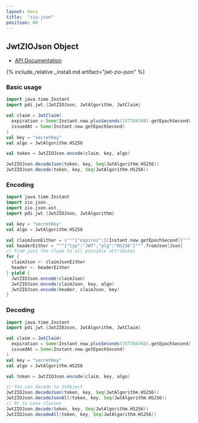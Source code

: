 ```yaml
---
layout: docs
title:  "zio-json"
position: 80
---
```


## JwtZIOJson Object

- [API Documentation](https://jwt-scala.github.io/jwt-scala/api/pdi/jwt/JwtZioJson$.html)

{% include_relative _install.md artifact="jwt-zio-json" %}

### Basic usage

```scala mdoc:reset
import java.time.Instant
import pdi.jwt.{JwtZIOJson, JwtAlgorithm, JwtClaim}

val claim = JwtClaim(
  expiration = Some(Instant.now.plusSeconds(157784760).getEpochSecond),
  issuedAt = Some(Instant.now.getEpochSecond)
)
val key = "secretKey"
val algo = JwtAlgorithm.HS256

val token = JwtZIOJson.encode(claim, key, algo)

JwtZIOJson.decodeJson(token, key, Seq(JwtAlgorithm.HS256))
JwtZIOJson.decode(token, key, Seq(JwtAlgorithm.HS256))
```

### Encoding

```scala mdoc:reset
import java.time.Instant
import zio.json._
import zio.json.ast._
import pdi.jwt.{JwtZIOJson, JwtAlgorithm}

val key = "secretKey"
val algo = JwtAlgorithm.HS256

val claimJsonEither = s"""{"expires":${Instant.now.getEpochSecond}}""".fromJson[Json]
val headerEither = """{"typ":"JWT","alg":"HS256"}""".fromJson[Json]
// From just the claim to all possible attributes
for {
  claimJson <- claimJsonEither
  header <- headerEither
} yield {
  JwtZIOJson.encode(claimJson)
  JwtZIOJson.encode(claimJson, key, algo)
  JwtZIOJson.encode(header, claimJson, key)
}
```

### Decoding

```scala mdoc:reset
import java.time.Instant
import pdi.jwt.{JwtZIOJson, JwtAlgorithm, JwtClaim}

val claim = JwtClaim(
  expiration = Some(Instant.now.plusSeconds(157784760).getEpochSecond),
  issuedAt = Some(Instant.now.getEpochSecond)
)
val key = "secretKey"
val algo = JwtAlgorithm.HS256

val token = JwtZIOJson.encode(claim, key, algo)

// You can decode to JsObject
JwtZIOJson.decodeJson(token, key, Seq(JwtAlgorithm.HS256))
JwtZIOJson.decodeJsonAll(token, key, Seq(JwtAlgorithm.HS256))
// Or to case classes
JwtZIOJson.decode(token, key, Seq(JwtAlgorithm.HS256))
JwtZIOJson.decodeAll(token, key, Seq(JwtAlgorithm.HS256))
```
